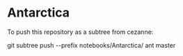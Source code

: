 # Antarctica

To push this repository as a subtree from cezanne:

  git subtree push --prefix notebooks/Antarctica/ ant master
